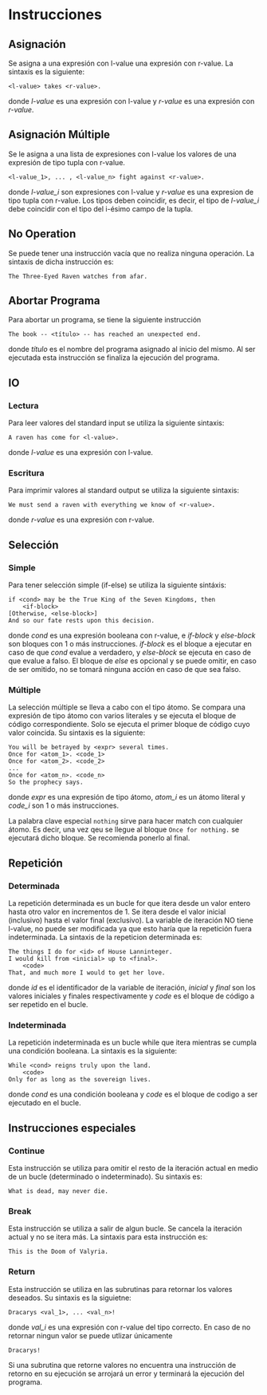 # Instrucciones

## Asignación

Se asigna a una expresión con l-value una expresión con r-value.
La sintaxis es la siguiente:
```
<l-value> takes <r-value>.
```
donde *l-value* es una expresión con l-value y *r-value*
es una expresión con *r-value*.

## Asignación Múltiple

Se le asigna a una lista de expresiones con l-value los valores
de una expresión de tipo tupla con r-value.
```
<l-value_1>, ... , <l-value_n> fight against <r-value>.
```
donde *l-value_i* son expresiones con l-value y *r-value*
es una expresion de tipo tupla con r-value. Los tipos deben
coincidir, es decir, el tipo de *l-value_i* debe coincidir
con el tipo del i-ésimo campo de la tupla.

## No Operation

Se puede tener una instrucción vacía que no realiza ninguna
operación. La sintaxis de dicha instrucción es:

```
The Three-Eyed Raven watches from afar.
```

## Abortar Programa

Para abortar un programa, se tiene la siguiente instrucción

```
The book -- <título> -- has reached an unexpected end.
```
donde *título* es el nombre del programa asignado al inicio
del mismo. Al ser ejecutada esta instrucción se finaliza
la ejecución del programa.

## IO

### Lectura

Para leer valores del standard input se utiliza la siguiente
sintaxis:
```
A raven has come for <l-value>.
```
donde *l-value* es una expresión con l-value.

### Escritura

Para imprimir valores al standard output se utiliza la siguiente
sintaxis:

```
We must send a raven with everything we know of <r-value>.
```
donde *r-value* es una expresión con r-value.

## Selección

### Simple

Para tener selección simple (if-else) se utiliza la siguiente
sintáxis:
```
if <cond> may be the True King of the Seven Kingdoms, then
    <if-block>
[Otherwise, <else-block>]
And so our fate rests upon this decision.
```
donde *cond* es una expresión booleana con r-value, e *if-block*
y *else-block* son bloques con 1 o más instrucciones.
*if-block* es el bloque a ejecutar en caso de que *cond*
evalue a verdadero, y *else-block* se ejecuta en caso de
que evalue a falso. El bloque de *else* es opcional y se
puede omitir, en caso de ser omitido, no se tomará ninguna
acción en caso de que sea falso.

### Múltiple

La selección múltiple se lleva a cabo con el tipo átomo.
Se compara una expresión de tipo átomo con varios literales
y se ejecuta el bloque de código correspondiente. Solo
se ejecuta el primer bloque de código cuyo valor coincida.
Su sintaxis es la siguiente:

```
You will be betrayed by <expr> several times.
Once for <atom_1>. <code_1>
Once for <atom_2>. <code_2>
...
Once for <atom_n>. <code_n>
So the prophecy says.
```
donde *expr* es una expresión de tipo átomo,
*atom_i* es un átomo literal y *code_i* son 1 o más
instrucciones.

La palabra clave especial `nothing` sirve para hacer match
con cualquier átomo. Es decir, una vez qeu se llegue al
bloque `Once for nothing.` se ejecutará dicho bloque. Se
recomienda ponerlo al final.

## Repetición

### Determinada

La repetición determinada es un bucle for que itera desde
un valor entero hasta otro valor en incrementos de 1.
Se itera desde el valor inicial (inclusivo) hasta el valor
final (exclusivo). La variable de iteración NO tiene l-value,
no puede ser modificada ya que esto haría que la repetición
fuera indeterminada. La sintaxis de la repeticion determinada
es:

```
The things I do for <id> of House Lanninteger.
I would kill from <inicial> up to <final>.
    <code>
That, and much more I would to get her love.
```
donde *id* es el identificador de la variable de iteración,
*inicial* y *final* son los valores iniciales y finales
respectivamente y *code* es el bloque de código a
ser repetido en el bucle.

### Indeterminada

La repetición indeterminada es un bucle while que itera
mientras se cumpla una condición booleana. La sintaxis
es la siguiente:

```
While <cond> reigns truly upon the land.
    <code>
Only for as long as the sovereign lives.
```
donde *cond* es una condición booleana y *code* es el
bloque de codigo a ser ejecutado en el bucle.

## Instrucciones especiales

### Continue

Esta instrucción se utiliza para omitir el resto de la iteración
actual en medio de un bucle (determinado o indeterminado).
Su sintaxis es:
```
What is dead, may never die.
```

### Break

Esta instrucción se utiliza a salir de algun bucle. Se cancela
la iteración actual y no se itera más. La sintaxis para
esta instrucción es:
```
This is the Doom of Valyria.
```

### Return

Esta instrucción se utiliza en las subrutinas para retornar
los valores deseados. Su sintaxis es la siguietne:
```
Dracarys <val_1>, ... <val_n>!
```
donde *val_i* es una expresión con r-value del tipo correcto.
En caso de no retornar ningun valor se puede utlizar
únicamente
```
Dracarys!
```

Si una subrutina que retorne valores
no encuentra una instrucción de retorno en su ejecución
se arrojará un error y terminará la ejecución del programa.
